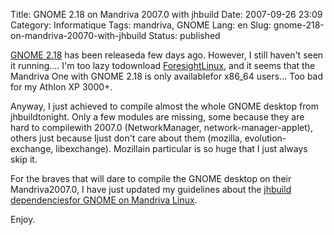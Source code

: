 Title: GNOME 2.18 on Mandriva 2007.0 with jhbuild
Date: 2007-09-26 23:09
Category: Informatique
Tags: mandriva, GNOME
Lang: en
Slug: gnome-218-on-mandriva-20070-with-jhbuild
Status: published

[GNOME 2.18](http://www.gnome.org/start/2.18/) has been releaseda few days ago. However, I still haven't seen it running.... I'm too lazy todownload [ForesightLinux](http://www.rpath.org/rbuilder/project/foresight/release?id=5451), and it seems that the Mandriva One with GNOME 2.18 is only availablefor x86\_64 users... Too bad for my Athlon XP 3000+.

Anyway, I just achieved to compile almost the whole GNOME desktop from jhbuildtonight. Only a few modules are missing, some because they are hard to compilewith 2007.0 (NetworkManager, network-manager-applet), others just because Ijust don't care about them (mozilla, evolution-exchange, libexchange). Mozillain particular is so huge that I just always skip it.

For the braves that will dare to compile the GNOME desktop on their Mandriva2007.0, I have just updated my guidelines about the [jhbuild dependenciesfor GNOME on Mandriva Linux](http://live.gnome.org/JhbuildDependencies/MandrivaLinux).

Enjoy.

